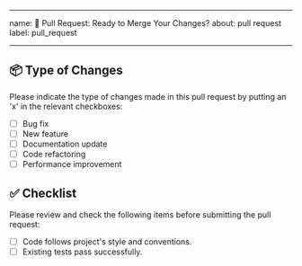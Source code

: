 <!--markdownlint-disable MD022 MD041-->
---
name: 🔄 Pull Request: Ready to Merge Your Changes?
about: pull request
label: pull_request

---

## 📦 Type of Changes
Please indicate the type of changes made in this pull request by putting an 'x' in the relevant checkboxes:

- [ ] Bug fix
- [ ] New feature
- [ ] Documentation update
- [ ] Code refactoring
- [ ] Performance improvement

## ✅ Checklist
Please review and check the following items before submitting the pull request:

- [ ] Code follows project's style and conventions.
- [ ] Existing tests pass successfully.
<!-- - [ ] Insert here for new checklist -->